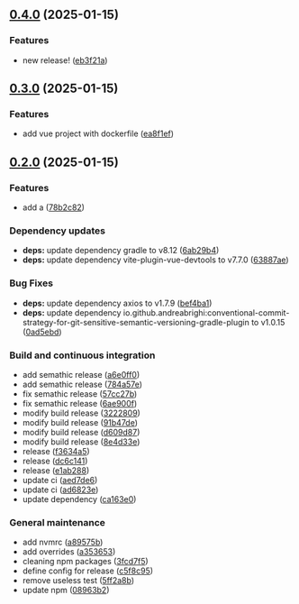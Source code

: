 ## [0.4.0](https://github.com/stormtroober/spe-tries/compare/0.3.0...0.4.0) (2025-01-15)

### Features

* new release! ([eb3f21a](https://github.com/stormtroober/spe-tries/commit/eb3f21a1679991f98b076392034bd14fc6cdc88d))

## [0.3.0](https://github.com/stormtroober/spe-tries/compare/0.2.0...0.3.0) (2025-01-15)

### Features

* add vue project with dockerfile ([ea8f1ef](https://github.com/stormtroober/spe-tries/commit/ea8f1ef3612f829ae196df3b6491a5d237b9cf0f))

## [0.2.0](https://github.com/stormtroober/spe-tries/compare/0.1.0...0.2.0) (2025-01-15)

### Features

* add a ([78b2c82](https://github.com/stormtroober/spe-tries/commit/78b2c82ebcb141b771151caa267b0c0616e85324))

### Dependency updates

* **deps:** update dependency gradle to v8.12 ([6ab29b4](https://github.com/stormtroober/spe-tries/commit/6ab29b4d1b589b44013d339b983ea9079eb85574))
* **deps:** update dependency vite-plugin-vue-devtools to v7.7.0 ([63887ae](https://github.com/stormtroober/spe-tries/commit/63887aeb0cdb35754b37c9f33cd3433e025c06df))

### Bug Fixes

* **deps:** update dependency axios to v1.7.9 ([bef4ba1](https://github.com/stormtroober/spe-tries/commit/bef4ba11543ad067e36ab64204602b8b4763c1f9))
* **deps:** update dependency io.github.andreabrighi:conventional-commit-strategy-for-git-sensitive-semantic-versioning-gradle-plugin to v1.0.15 ([0ad5ebd](https://github.com/stormtroober/spe-tries/commit/0ad5ebd5ce5943969c87d3e4d22ffde37c690766))

### Build and continuous integration

* add semathic release ([a6e0ff0](https://github.com/stormtroober/spe-tries/commit/a6e0ff0882f78ceb77bbebca3c74841a0122ac3d))
* add semathic release ([784a57e](https://github.com/stormtroober/spe-tries/commit/784a57e99ab8e7586fab7cdd480b0e2ca7c7e089))
* fix semathic release ([57cc27b](https://github.com/stormtroober/spe-tries/commit/57cc27b7141978e74789b5ed723e9f82f13fa9ed))
* fix semathic release ([6ae900f](https://github.com/stormtroober/spe-tries/commit/6ae900fc5b66c020d1b615a6f1dbabfd1a6adfab))
* modify build release ([3222809](https://github.com/stormtroober/spe-tries/commit/322280914585544949f0461fe885f38cd1b420d9))
* modify build release ([91b47de](https://github.com/stormtroober/spe-tries/commit/91b47de7b55d4c7e4e48ff86a0c7546eb5da7faa))
* modify build release ([d609d87](https://github.com/stormtroober/spe-tries/commit/d609d878729d8ba6872465fb70dbb8ed2f84915a))
* modify build release ([8e4d33e](https://github.com/stormtroober/spe-tries/commit/8e4d33e82a72dd62b1f1b2bc60a13541874faf20))
* release ([f3634a5](https://github.com/stormtroober/spe-tries/commit/f3634a537f68c5ffe5c5189173ad3d8ac66f440d))
* release ([dc6c141](https://github.com/stormtroober/spe-tries/commit/dc6c1417b209b90517f14b40bd7659699dd7f5c2))
* release ([e1ab288](https://github.com/stormtroober/spe-tries/commit/e1ab2884eb1ad6f399a325e835bd6e522facc508))
* update ci ([aed7de6](https://github.com/stormtroober/spe-tries/commit/aed7de6ddae236c741c56005f333ea5db92662b9))
* update ci ([ad6823e](https://github.com/stormtroober/spe-tries/commit/ad6823e5480bc2db0fb4ae767b58169001495e40))
* update dependency ([ca163e0](https://github.com/stormtroober/spe-tries/commit/ca163e07f21e370ef845fc7533c03c8f46ef0a9c))

### General maintenance

* add nvmrc ([a89575b](https://github.com/stormtroober/spe-tries/commit/a89575bdb740893395e403dc5c680440680bbee1))
* add overrides ([a353653](https://github.com/stormtroober/spe-tries/commit/a353653fb810609fbb8751e36b9e568b5481daf7))
* cleaning npm packages ([3fcd7f5](https://github.com/stormtroober/spe-tries/commit/3fcd7f5770231dae9b0f352057154b109d69bb5f))
* define config for release ([c5f8c95](https://github.com/stormtroober/spe-tries/commit/c5f8c95dbae1692c78f9f4fb1537fd925fabcde3))
* remove useless test ([5ff2a8b](https://github.com/stormtroober/spe-tries/commit/5ff2a8bef44c4f7e0be3340856cd6b9387e387f8))
* update npm ([08963b2](https://github.com/stormtroober/spe-tries/commit/08963b2e45ca7c2ef28c2b81027df812513867ca))
